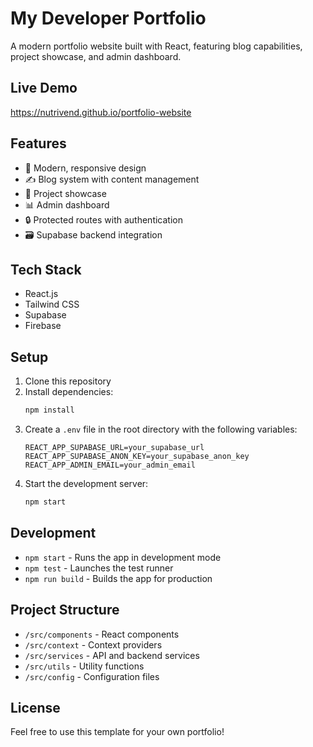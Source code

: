 # My Developer Portfolio

A modern portfolio website built with React, featuring blog capabilities, project showcase, and admin dashboard.

## Live Demo
https://nutrivend.github.io/portfolio-website

## Features
- 🎨 Modern, responsive design
- ✍️ Blog system with content management
- 📁 Project showcase
- 📊 Admin dashboard
- 🔒 Protected routes with authentication
- 🗃️ Supabase backend integration

## Tech Stack
- React.js
- Tailwind CSS
- Supabase
- Firebase

## Setup
1. Clone this repository
2. Install dependencies:
   ```bash
   npm install
   ```
3. Create a `.env` file in the root directory with the following variables:
   ```
   REACT_APP_SUPABASE_URL=your_supabase_url
   REACT_APP_SUPABASE_ANON_KEY=your_supabase_anon_key
   REACT_APP_ADMIN_EMAIL=your_admin_email
   ```
4. Start the development server:
   ```bash
   npm start
   ```

## Development
- `npm start` - Runs the app in development mode
- `npm test` - Launches the test runner
- `npm run build` - Builds the app for production

## Project Structure
- `/src/components` - React components
- `/src/context` - Context providers
- `/src/services` - API and backend services
- `/src/utils` - Utility functions
- `/src/config` - Configuration files

## License
Feel free to use this template for your own portfolio!
